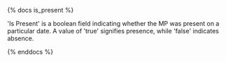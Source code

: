 {% docs is_present %}

'Is Present' is a boolean field indicating whether the MP was present on a particular date. A value of 'true' signifies presence, while 'false' indicates absence.

{% enddocs %}
